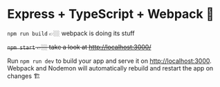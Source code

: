 # Express + TypeScript + Webpack 🚤

`npm run build` 👉🏼 webpack is doing its stuff

~~`npm start` 👉🏼 take a look at [http://localhost:3000/](http://localhost:3000/)~~

Run `npm run dev` to build your app and serve it on  [http://localhost:3000](http://localhost:3000/). Webpack and Nodemon will automatically rebuild and restart the app on changes 🏗️